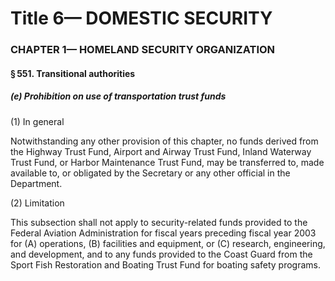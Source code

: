
# Title 6— DOMESTIC SECURITY
### CHAPTER 1— HOMELAND SECURITY ORGANIZATION
#### § 551. Transitional authorities
##### (e) Prohibition on use of transportation trust funds

(1) In general

Notwithstanding any other provision of this chapter, no funds derived from the Highway Trust Fund, Airport and Airway Trust Fund, Inland Waterway Trust Fund, or Harbor Maintenance Trust Fund, may be transferred to, made available to, or obligated by the Secretary or any other official in the Department.

(2) Limitation

This subsection shall not apply to security-related funds provided to the Federal Aviation Administration for fiscal years preceding fiscal year 2003 for (A) operations, (B) facilities and equipment, or (C) research, engineering, and development, and to any funds provided to the Coast Guard from the Sport Fish Restoration and Boating Trust Fund for boating safety programs.
